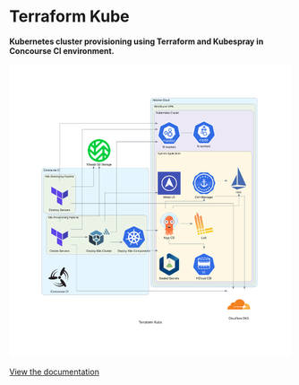# Terraform Kube

**Kubernetes cluster provisioning using Terraform and Kubespray in Concourse CI environment.**

![alt](docs/architecture/terraform_kube.png)

[View the documentation]( https://totr.github.io/terraform-kube/)
